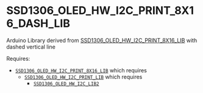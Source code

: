 # SSD1306_OLED_HW_I2C_PRINT_8X16_DASH_LIB
Arduino Library derived from [SSD1306_OLED_HW_I2C_PRINT_8X16_LIB](https://github.com/greenonline/SSD1306_OLED_HW_I2C_PRINT_8X16_LIB) with dashed vertical line

Requires:

 - [`SSD1306_OLED_HW_I2C_PRINT_8X16_LIB`](https://github.com/greenonline/SSD1306_OLED_HW_I2C_PRINT_8X16_LIB) which requires
   - [`SSD1306_OLED_HW_I2C_PRINT_LIB`](https://github.com/greenonline/SSD1306_OLED_HW_I2C_PRINT_LIB) which requires
     - [`SSD1306_OLED_HW_I2C_LIB2`](https://github.com/greenonline/SSD1306_OLED_HW_I2C_LIB2)
 
